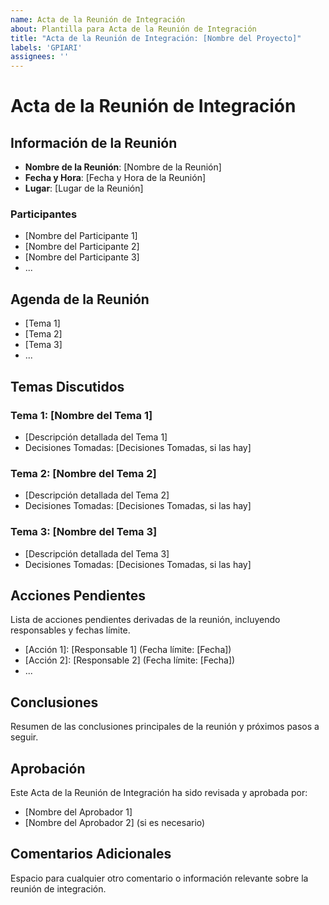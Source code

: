 ```yaml
---
name: Acta de la Reunión de Integración
about: Plantilla para Acta de la Reunión de Integración
title: "Acta de la Reunión de Integración: [Nombre del Proyecto]"
labels: 'GPIARI'
assignees: ''
---
```


# Acta de la Reunión de Integración

## Información de la Reunión
- **Nombre de la Reunión**: [Nombre de la Reunión]
- **Fecha y Hora**: [Fecha y Hora de la Reunión]
- **Lugar**: [Lugar de la Reunión]

### Participantes
- [Nombre del Participante 1]
- [Nombre del Participante 2]
- [Nombre del Participante 3]
- ...

## Agenda de la Reunión
- [Tema 1]
- [Tema 2]
- [Tema 3]
- ...

## Temas Discutidos

### Tema 1: [Nombre del Tema 1]
- [Descripción detallada del Tema 1]
- Decisiones Tomadas: [Decisiones Tomadas, si las hay]

### Tema 2: [Nombre del Tema 2]
- [Descripción detallada del Tema 2]
- Decisiones Tomadas: [Decisiones Tomadas, si las hay]

### Tema 3: [Nombre del Tema 3]
- [Descripción detallada del Tema 3]
- Decisiones Tomadas: [Decisiones Tomadas, si las hay]

## Acciones Pendientes
Lista de acciones pendientes derivadas de la reunión, incluyendo responsables y fechas límite.

- [Acción 1]: [Responsable 1] (Fecha límite: [Fecha])
- [Acción 2]: [Responsable 2] (Fecha límite: [Fecha])
- ...

## Conclusiones
Resumen de las conclusiones principales de la reunión y próximos pasos a seguir.

## Aprobación
Este Acta de la Reunión de Integración ha sido revisada y aprobada por:

- [Nombre del Aprobador 1]
- [Nombre del Aprobador 2] (si es necesario)

## Comentarios Adicionales
Espacio para cualquier otro comentario o información relevante sobre la reunión de integración.

